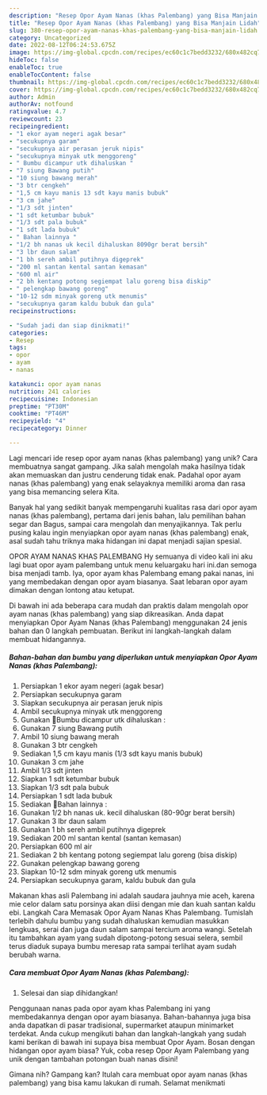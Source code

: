 ```yaml
---
description: "Resep Opor Ayam Nanas (khas Palembang) yang Bisa Manjain Lidah"
title: "Resep Opor Ayam Nanas (khas Palembang) yang Bisa Manjain Lidah"
slug: 380-resep-opor-ayam-nanas-khas-palembang-yang-bisa-manjain-lidah
category: Uncategorized
date: 2022-08-12T06:24:53.675Z
image: https://img-global.cpcdn.com/recipes/ec60c1c7bedd3232/680x482cq70/opor-ayam-nanas-khas-palembang-foto-resep-utama.jpg
hideToc: false
enableToc: true
enableTocContent: false
thumbnail: https://img-global.cpcdn.com/recipes/ec60c1c7bedd3232/680x482cq70/opor-ayam-nanas-khas-palembang-foto-resep-utama.jpg
cover: https://img-global.cpcdn.com/recipes/ec60c1c7bedd3232/680x482cq70/opor-ayam-nanas-khas-palembang-foto-resep-utama.jpg
author: Admin
authorAv: notfound
ratingvalue: 4.7
reviewcount: 23
recipeingredient:
- "1 ekor ayam negeri agak besar"
- "secukupnya garam"
- "secukupnya air perasan jeruk nipis"
- "secukupnya minyak utk menggoreng"
- " Bumbu dicampur utk dihaluskan "
- "7 siung Bawang putih"
- "10 siung bawang merah"
- "3 btr cengkeh"
- "1,5 cm kayu manis 13 sdt kayu manis bubuk"
- "3 cm jahe"
- "1/3 sdt jinten"
- "1 sdt ketumbar bubuk"
- "1/3 sdt pala bubuk"
- "1 sdt lada bubuk"
- " Bahan lainnya "
- "1/2 bh nanas uk kecil dihaluskan 8090gr berat bersih"
- "3 lbr daun salam"
- "1 bh sereh ambil putihnya digeprek"
- "200 ml santan kental santan kemasan"
- "600 ml air"
- "2 bh kentang potong segiempat lalu goreng bisa diskip"
- " pelengkap bawang goreng"
- "10-12 sdm minyak goreng utk menumis"
- "secukupnya garam kaldu bubuk dan gula"
recipeinstructions:

- "Sudah jadi dan siap dinikmati!"
categories:
- Resep
tags:
- opor
- ayam
- nanas

katakunci: opor ayam nanas 
nutrition: 241 calories
recipecuisine: Indonesian
preptime: "PT30M"
cooktime: "PT46M"
recipeyield: "4"
recipecategory: Dinner

---
```





Lagi mencari ide resep opor ayam nanas (khas palembang) yang unik? Cara membuatnya sangat gampang. Jika salah mengolah maka hasilnya tidak akan memuaskan dan justru cenderung tidak enak. Padahal opor ayam nanas (khas palembang) yang enak selayaknya memiliki aroma dan rasa yang bisa memancing selera Kita.





Banyak hal yang sedikit banyak mempengaruhi kualitas rasa dari opor ayam nanas (khas palembang), pertama dari jenis bahan, lalu pemilihan bahan segar dan Bagus, sampai cara mengolah dan menyajikannya. Tak perlu pusing kalau ingin menyiapkan opor ayam nanas (khas palembang) enak,      asal sudah tahu triknya maka hidangan ini dapat menjadi sajian spesial.














OPOR AYAM NANAS KHAS PALEMBANG Hy semuanya di video kali ini aku lagi buat opor ayam palembang untuk menu keluargaku hari ini.dan semoga bisa menjadi tamb. Iya, opor ayam khas Palembang emang pakai nanas, ini yang membedakan dengan opor ayam biasanya. Saat lebaran opor ayam dimakan dengan lontong atau ketupat.






Di bawah ini ada beberapa cara mudah dan praktis dalam mengolah opor ayam nanas (khas palembang) yang siap dikreasikan. Anda dapat menyiapkan Opor Ayam Nanas (khas Palembang) menggunakan 24 jenis bahan dan 0 langkah pembuatan. Berikut ini langkah-langkah dalam membuat hidangannya.

<!--inarticleads1-->

##### Bahan-bahan dan bumbu yang diperlukan untuk menyiapkan Opor Ayam Nanas (khas Palembang):

1. Persiapkan 1 ekor ayam negeri (agak besar)
1. Persiapkan secukupnya garam
1. Siapkan secukupnya air perasan jeruk nipis
1. Ambil secukupnya minyak utk menggoreng
1. Gunakan  🍥Bumbu dicampur utk dihaluskan :
1. Gunakan 7 siung Bawang putih
1. Ambil 10 siung bawang merah
1. Gunakan 3 btr cengkeh
1. Sediakan 1,5 cm kayu manis (1/3 sdt kayu manis bubuk)
1. Gunakan 3 cm jahe
1. Ambil 1/3 sdt jinten
1. Siapkan 1 sdt ketumbar bubuk
1. Siapkan 1/3 sdt pala bubuk
1. Persiapkan 1 sdt lada bubuk
1. Sediakan  🍥Bahan lainnya :
1. Gunakan 1/2 bh nanas uk. kecil dihaluskan (80-90gr berat bersih)
1. Gunakan 3 lbr daun salam
1. Gunakan 1 bh sereh ambil putihnya digeprek
1. Sediakan 200 ml santan kental (santan kemasan)
1. Persiapkan 600 ml air
1. Sediakan 2 bh kentang potong segiempat lalu goreng (bisa diskip)
1. Gunakan  pelengkap bawang goreng
1. Siapkan 10-12 sdm minyak goreng utk menumis
1. Persiapkan secukupnya garam, kaldu bubuk dan gula


Makanan khas asli Palembang ini adalah saudara jauhnya mie aceh, karena mie celor dalam satu porsinya akan diisi dengan mie dan kuah santan kaldu ebi. Langkah Cara Memasak Opor Ayam Nanas Khas Palembang. Tumislah terlebih dahulu bumbu yang sudah dihaluskan kemudian masukkan lengkuas, serai dan juga daun salam sampai tercium aroma wangi. Setelah itu tambahkan ayam yang sudah dipotong-potong sesuai selera, sembil terus diaduk supaya bumbu meresap rata sampai terlihat ayam sudah berubah warna. 

<!--inarticleads2-->

##### Cara membuat Opor Ayam Nanas (khas Palembang):


1. Selesai dan siap dihidangkan!

Penggunaan nanas pada opor ayam khas Palembang ini yang membedakannya dengan opor ayam biasanya. Bahan-bahannya juga bisa anda dapatkan di pasar tradisional, supermarket ataupun minimarket terdekat. Anda cukup mengikuti bahan dan langkah-langkah yang sudah kami berikan di bawah ini supaya bisa membuat Opor Ayam. Bosan dengan hidangan opor ayam biasa? Yuk, coba resep Opor Ayam Palembang yang unik dengan tambahan potongan buah nanas disini! 

Gimana nih? Gampang kan? Itulah cara membuat opor ayam nanas (khas palembang) yang bisa kamu lakukan di rumah. Selamat menikmati
